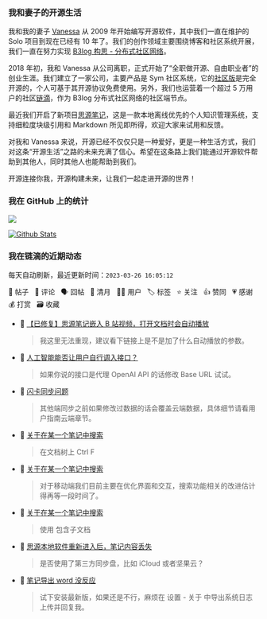 ### 我和妻子的开源生活

我和我的妻子 [Vanessa](https://github.com/Vanessa219) 从 2009 年开始编写开源软件，其中我们一直在维护的 Solo 项目到现在已经有 10 年了。我们的创作领域主要围绕博客和社区系统开展，我们一直在努力实现 [B3log 构思 - 分布式社区网络](https://ld246.com/article/1546941897596)。

2018 年初，我和 Vanessa 从公司离职，正式开始了“全职做开源、自由职业者”的创业生涯。我们建立了一家公司，主要产品是 Sym 社区系统，它的[社区版](https://github.com/88250/symphony)是完全开源的，个人可基于其开源协议免费使用。另外，我们也运营着一个超过 5 万用户的社区[链滴](https://ld246.com)，作为 B3log 分布式社区网络的社区端节点。

最近我们开启了新项目[思源笔记](https://github.com/siyuan-note/siyuan)，这是一款本地离线优先的个人知识管理系统，支持细粒度块级引用和 Markdown 所见即所得，欢迎大家来试用和反馈。

对我和 Vanessa 来说，开源已经不仅仅只是一种爱好，更是一种生活方式，我们对这条“开源生活”之路的未来充满了信心。希望在这条路上我们能通过开源软件帮助到其他人，同时其他人也能帮助到我们。

开源连接你我，开源构建未来，让我们一起走进开源的世界！

### 我在 GitHub 上的统计

<a title="Hits" target="_blank" href="https://github.com/88250/88250"><img src="https://hits.b3log.org/88250/88250.svg"></a>

[![Github Stats](https://github-readme-stats.vercel.app/api?username=88250&theme=tokyonight&show_icons=true)](https://github.com/88250)

<!--events start -->

### 我在链滴的近期动态

每天自动刷新，最近更新时间：`2023-03-26 16:05:12`

📝 帖子 &nbsp; 💬 评论 &nbsp; 🗣 回帖 &nbsp; 🌙 清月 &nbsp; 👨‍💻 用户 &nbsp; 🏷️ 标签 &nbsp; ⭐️ 关注 &nbsp; 👍 赞同 &nbsp; 💗 感谢 &nbsp; 💰 打赏 &nbsp; 🗃 收藏

* 💬 [【已修复】思源笔记嵌入 B 站视频，打开文档时会自动播放](https://ld246.com/article/1678118905430/comment/1679815760443#comments)

  > 我这里无法重现，建议看下链接上是不是加了什么自动播放的参数。
* 💬 [人工智能能否让用户自行调入接口？](https://ld246.com/article/1679813009210/comment/1679815682062#comments)

  > 如果你说的接口是代理 OpenAI API 的话修改 Base URL 试试。
* 💬 [闪卡同步问题](https://ld246.com/article/1679814757429/comment/1679815597507#comments)

  > 其他端同步之前如果修改过数据的话会覆盖云端数据，具体细节请看用户指南云端章节。
* 💬 [关于在某一个笔记中搜索](https://ld246.com/article/1679800961171/comment/1679815422288#comments)

  > 在文档树上 Ctrl F
* 💬 [关于在某一个笔记中搜索](https://ld246.com/article/1679800961171/comment/1679802529192#comments)

  > 对于移动端我们目前主要在优化界面和交互，搜索功能相关的改进估计得再等一段时间了。
* 💬 [关于在某一个笔记中搜索](https://ld246.com/article/1679800961171/comment/1679801255381#comments)

  > 使用 包含子文档
* 💬 [思源本地软件重新进入后，笔记内容丢失](https://ld246.com/article/1679798459173/comment/1679800635335#comments)

  > 是否使用了第三方同步盘，比如 iCloud 或者坚果云？
* 💬 [笔记导出 word 没反应](https://ld246.com/article/1679750924588/comment/1679792298146#comments)

  > 试下安装最新版，如果还是不行，麻烦在 设置 - 关于 中导出系统日志上传并回复我。


<!--events end -->
